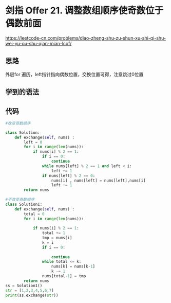# 剑指 Offer 21. 调整数组顺序使奇数位于偶数前面
https://leetcode-cn.com/problems/diao-zheng-shu-zu-shun-xu-shi-qi-shu-wei-yu-ou-shu-qian-mian-lcof/
## 思路
外层for 遍历，left指针指向偶数位置，交换位置可得，注意跳过0位置

## 学到的语法

## 代码
```python
#改变奇数顺序

class Solution:
    def exchange(self, nums) :
        left = 0
        for i in range(len(nums)):
            if nums[i] % 2 == 1:
                if i == 0:
                    continue
                while nums[left] % 2 == 1 and left < i:
                    left += 1
                if nums[left] % 2 == 0:
                    nums[i] , nums[left] = nums[left],nums[i]
                    left += 1
        return nums
 
#不改变奇数顺序
class Solution1:
    def exchange(self, nums) :
        total = 0
        for i in range(len(nums)):
            
            if nums[i] % 2 == 1:
                total += 1
                tmp = nums[i]
                k = i
                if i == 0:
                    
                    continue
                while total <= k:
                    nums[k] = nums[k-1]
                    k -= 1
                nums[total-1] = tmp
        return nums
ss = Solution1()
str = [1,2,3,4,5,6,7]
print(ss.exchange(str))

```            
